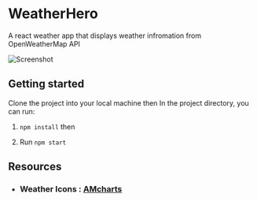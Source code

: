 # WeatherHero

A react weather app that displays weather infromation from OpenWeatherMap API

![Screenshot ](https://drive.google.com/file/d/116DTEgNiMCHQ3NFX8JQS0pmgEG9bZulc/view?usp=drivesdk)

## Getting started

Clone the project into your local machine then In the project directory, you can run:

1. `npm install` then

2. Run `npm start`

## Resources

- ### Weather Icons : [AMcharts](https://www.amcharts.com/free-animated-svg-weather-icons/)

